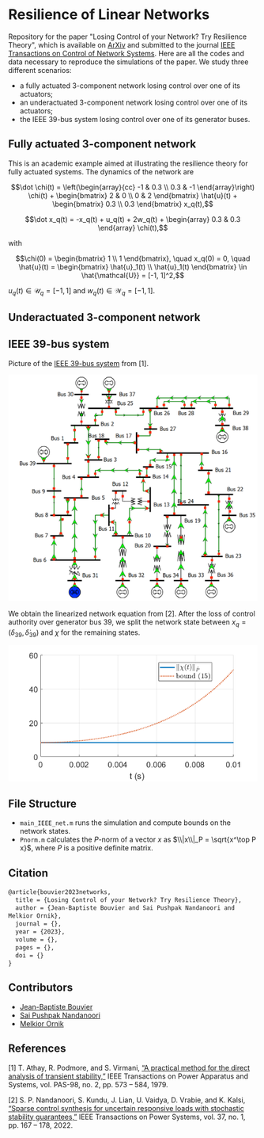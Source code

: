 # Resilience of Linear Networks

Repository for the paper "Losing Control of your Network? Try Resilience Theory", which is available on [ArXiv](https://arxiv.org/abs/2306.16588) and submitted to the journal [IEEE Transactions on Control of Network Systems](https://ieeexplore.ieee.org/xpl/RecentIssue.jsp?punumber=6509490).
Here are all the codes and data necessary to reproduce the simulations of the paper.
We study three different scenarios:
- a fully actuated 3-component network losing control over one of its actuators;
- an underactuated 3-component network losing control over one of its actuators;
- the IEEE 39-bus system losing control over one of its generator buses.


## Fully actuated 3-component network

This is an academic example aimed at illustrating the resilience theory for fully actuated systems. The dynamics of the network are

```math
\dot \chi(t) = \left(\begin{array}{cc} -1 & 0.3 \\ 0.3 & -1 \end{array}\right) \chi(t) + \begin{bmatrix} 2 & 0 \\ 0 & 2 \end{bmatrix} \hat{u}(t) + \begin{bmatrix} 0.3 \\ 0.3 \end{bmatrix} x_q(t),
```
```math
\dot x_q(t) = -x_q(t) + u_q(t) + 2w_q(t) + \begin{array} 0.3 & 0.3 \end{array} \chi(t),
```
with
```math
\chi(0) = \begin{bmatrix} 1 \\ 1 \end{bmatrix}, \quad x_q(0) = 0, \quad \hat{u}(t) = \begin{bmatrix} \hat{u}_1(t) \\ \hat{u}_1(t) \end{bmatrix} \in \hat{\mathcal{U}} = [-1, 1]^2,
```
$u_q(t) \in \mathcal{U}_q = [-1, 1]$ and $w_q(t) \in \mathcal{W}_q = [-1, 1]$.



## Underactuated 3-component network

## IEEE 39-bus system

Picture of the [IEEE 39-bus system](https://icseg.iti.illinois.edu/ieee-39-bus-system/) from [1].

![IEEE 39-bus system](pictures/IEEE_39.PNG "IEEE 39-bus system")

We obtain the linearized network equation from [2].
After the loss of control authority over generator bus 39, we split the network state between $x_q = \big( \delta_{39}, \dot \delta_{39} \big)$ and $\chi$ for the remaining states.

![Evolution of state $\chi$ and its analytical bound](pictures/IEEE_X.png "Evolution of state $\chi$ and its analytical bound")


## File Structure

- `main_IEEE_net.m` runs the simulation and compute bounds on the network states.
- `Pnorm.m` calculates the $P$-norm of a vector $x$ as $\\|x\\|_P = \sqrt{x^\top P x}$, where $P$ is a positive definite matrix.








## Citation
```
@article{bouvier2023networks,  
  title = {Losing Control of your Network? Try Resilience Theory},   
  author = {Jean-Baptiste Bouvier and Sai Pushpak Nandanoori and Melkior Ornik},    
  journal = {},    
  year = {2023},   
  volume = {},
  pages = {},
  doi = {}
}
```


## Contributors

- [Jean-Baptiste Bouvier](https://jean-baptistebouvier.github.io/)
- [Sai Pushpak Nandanoori](https://sites.google.com/view/saipushpakn)
- [Melkior Ornik](https://mornik.web.illinois.edu/)



## References

[1] T. Athay, R. Podmore, and S. Virmani, [“A practical method for the direct analysis of transient stability,”](https://ieeexplore.ieee.org/abstract/document/4113518) IEEE Transactions on Power Apparatus and Systems, vol. PAS-98, no. 2, pp. 573 – 584, 1979.

[2] S. P. Nandanoori, S. Kundu, J. Lian, U. Vaidya, D. Vrabie, and K. Kalsi, [“Sparse control synthesis for uncertain responsive loads with stochastic stability guarantees,”]( https://ieeexplore.ieee.org/abstract/document/9489331) IEEE Transactions on Power Systems, vol. 37, no. 1, pp. 167 – 178, 2022.
